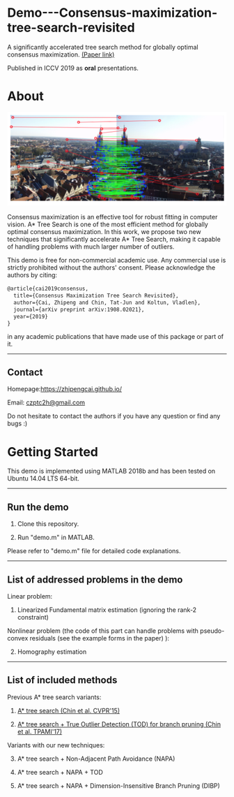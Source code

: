 # Demo---Consensus-maximization-tree-search-revisited 

A significantly accelerated tree search method for globally optimal consensus maximization. [(Paper link)](https://arxiv.org/abs/1908.02021)

Published in ICCV 2019 as **oral** presentations.

About
=====

![alt text](https://github.com/ZhipengCai/ZhipengCai.github.io/blob/master/papers/ICCV19.png " ")

Consensus maximization is an effective tool for robust fitting in computer vision. A* Tree Search is one of the most efficient method for globally optimal consensus maximization. In this work, we propose two new techniques that significantly accelerate A* Tree Search, making it capable of handling problems with much larger number of outliers.

This demo is free for non-commercial academic use. Any commercial use is strictly 
prohibited without the authors' consent. Please acknowledge the authors by citing:

```
@article{cai2019consensus,
  title={Consensus Maximization Tree Search Revisited},
  author={Cai, Zhipeng and Chin, Tat-Jun and Koltun, Vladlen},
  journal={arXiv preprint arXiv:1908.02021},
  year={2019}
}
```
in any academic publications that have made use of this package or part of it.

------------------------
Contact
------------------------

Homepage:https://zhipengcai.github.io/

Email: czptc2h@gmail.com

Do not hesitate to contact the authors if you have any question or find any bugs :)


Getting Started
===============

This demo is implemented using MATLAB 2018b and has been tested on Ubuntu 14.04 LTS 64-bit. 

-------------
Run the demo
-------------

1. Clone this repository. 

2. Run "demo.m" in MATLAB.

Please refer to "demo.m" file for detailed code explanations.

-----------------------------------------
List of addressed problems in the demo
-----------------------------------------

Linear problem:

1. Linearized Fundamental matrix estimation (ignoring the rank-2 constraint)

Nonlinear problem (the code of this part can handle problems with pseudo-convex residuals (see the example forms in the paper) ):

2. Homography estimation

------------------------
List of included methods
------------------------

Previous A* tree search variants:

1. [A* tree search (Chin et al. CVPR'15)](https://www.cv-foundation.org/openaccess/content_cvpr_2015/papers/Chin_Efficient_Globally_Optimal_2015_CVPR_paper.pdf)

2. [A* tree search + True Outlier Detection (TOD) for branch pruning (Chin et al. TPAMI'17)](https://ieeexplore.ieee.org/document/7755788)

Variants with our new techniques:

3. A* tree search + Non-Adjacent Path Avoidance (NAPA)

4. A* tree search + NAPA + TOD

5. A* tree search + NAPA + Dimension-Insensitive Branch Pruning (DIBP)

